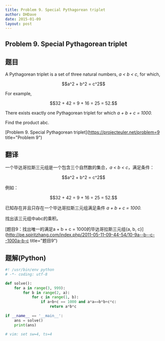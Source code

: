 ```yaml
---
title: Problem 9. Special Pythagorean triplet
author: DHDave
date: 2015-01-09
layout: post
---
```


Problem 9. Special Pythagorean triplet
---------------------------------------

## 题目
A Pythagorean triplet is a set of three natural numbers, <i>a < b < c</i>, for which,

<center>$$a^2 + b^2 = c^2$$</center>

For example, 

<center>$$32 + 42 = 9 + 16 = 25 = 52.$$</center>

There exists exactly one Pythagorean triplet for which <i>a + b + c = 1000.</i>

Find the product abc.

[Problem 9. Special Pythagorean triplet](https://projecteuler.net/problem=9 title="Problem 9")

## 翻译
一个毕达哥拉斯三元组是一个包含三个自然数的集合，<i>a < b < c</i>，满足条件：

<center>$$a^2 + b^2 = c^2$$</center>

例如：

<center>$$32 + 42 = 9 + 16 = 25 = 52.$$</center>


已知存在并且只存在一个毕达哥拉斯三元组满足条件 <i>a + b + c = 1000.</i>

找出该三元组中abc的乘积。

[题目9：找出唯一的满足a + b + c = 1000的毕达哥拉斯三元组{a, b, c}](http://pe.spiritzhang.com/index.php/2011-05-11-09-44-54/10-9a--b--c--1000a-b-c title="题目9")

## 题解(Python)
```python
#! /usr/bin/env python
# -*- coding: utf-8

def solve():
    for a in range(3, 999):
        for b in range(2, a):
            for c in range(1, b):
                if a+b+c == 1000 and a*a==b*b+c*c:
                    return a*b*c
            
if __name__ == '__main__':
    ans = solve()
    print(ans)

# vim: set sw=4, ts=4
```

